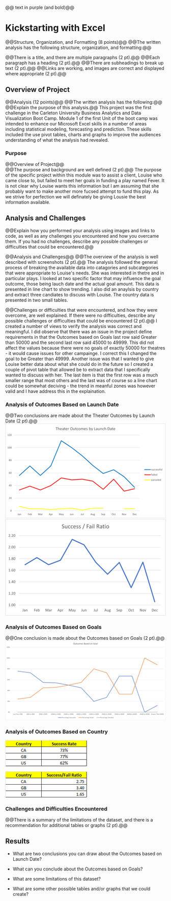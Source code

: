 @@ text in purple (and bold)@@

# Kickstarting with Excel
@@Structure, Organization, and Formatting (8 points)@@
@@The written analysis has the following structure, organization, and formatting:@@

@@There is a title, and there are multiple paragraphs (2 pt).@@
@@Each paragraph has a heading (2 pt).@@
@@There are subheadings to break up text (2 pt).@@
@@Links are working, and images are correct and displayed where appropriate (2 pt).@@
## Overview of Project
@@Analysis (12 points)@@
@@The written analysis has the following:@@
@@Explain the purpose of this analysis.@@
This project was the first challenge in the Carleton University Business Analytics and Data Visualization Boot Camp.  Module 1 of the first Unit of the boot camp was intended to enhance our Microsoft Excel skills in a number of areas including statistical modeling, forecasting and prediction.  These skills included the use  pivot tables, charts and graphs to improve the audiences understanding of what the analysis had revealed.
### Purpose
@@Overview of Project@@  
@@The purpose and background are well defined (2 pt).@@
The purpose of the specific project within this module was to assist a client, Louise who came close to, but failed to meet her goals in funding a play named Fever.  It is not clear why Louise wants this information but I am assuming that she probably want to make another more fucsed attempt to fund this play.  As we strive for perfection we will definately be giving Lousie the best information available.
## Analysis and Challenges
@@Explain how you performed your analysis using images and links to code, as well as any challenges you encountered and how you overcame them. If you had no challenges, describe any possible challenges or difficulties that could be encountered.@@

@@Analysis and Challenges@@
@@The overview of the analysis is well described with screenshots (2 pt).@@
The analysis followed the general process of breaking the available data into catagories and subcategories that were appropriate to Louise's needs.  She was interested in thetre and in particular plays.  I looked at two specific factor that may influence the goal outcome, those being lauch date and the actual goal amount.  This data is presented in line chart to show trending.  I also did an anaylsis by country and extract three candiates to discuss with Louise.  The country data is presented in two small tables.

@@Challenges or difficulties that were encountered, and how they were overcome, are well explained. If there were no difficulties, describe any possible challenges or difficulties that could be encountered (2 pt).@@
I created a number of views to verify the analysis was correct and meaningful.  I did observe that there was an issue in the project define requirements in that the Outcomes based on Goals last row said Greater than 50000 and the second last row said 45000 to 49999.  This did not affect the values because there were no goals of exactly 50000 for theatres - it would cause issues for other campainge.  I correct this I changed the goal to be Greater than 49999.  Another issue was that I wanted to give Louise better data about what she could do in the future so I created a couple of pivot table that allowed be to extract data that I specifically wanted to discuss with her.  The last item is that the first row was a much smaller range that most others and the last was of course so a line chart could be somewhat deciving - the trend in meanful zones was however valid and I have address this in the explaination.
### Analysis of Outcomes Based on Launch Date
@@Two conclusions are made about the Theater Outcomes by Launch Date (2 pt).@@
![This is a graph from my Kickstarter_Challenge.xlsx spreadsheet](Resources/Theater_Outcomes_vs_Launch.png "Theater Outcomes vs Lauch Date - Raw Numbers")
![This is a graph from my Kickstarter_Challenge.xlsx spreadsheet](Resources/Outcomes_Sucess_Fail_by_Month.png "Theater Outcomes vs Lauch Date - Success/Fail Ratio")
### Analysis of Outcomes Based on Goals
@@One conclusion is made about the Outcomes based on Goals (2 pt).@@
![This is a graph from my Kickstarter_Challenge.xlsx spreadsheet](Resources/Outcomes_vs_Goals.png "Theater Outcomes vs Goals - Raw Numbers")
### Analysis of Outcomes Based on Country

![This is a graph from my Kickstarter_Challenge.xlsx spreadsheet](Resources/Success_Rate.png "Theater Outcomes vs Goals - Raw Numbers")

![This is a graph from my Kickstarter_Challenge.xlsx spreadsheet](Resources/Success_Fail_Ratio.png "Theater Outcomes vs Goals - Raw Numbers")

### Challenges and Difficulties Encountered
@@There is a summary of the limitations of the dataset, and there is a recommendation for additional tables or graphs (2 pt).@@
## Results

- What are two conclusions you can draw about the Outcomes based on Launch Date?

- What can you conclude about the Outcomes based on Goals?

- What are some limitations of this dataset?

- What are some other possible tables and/or graphs that we could create?
